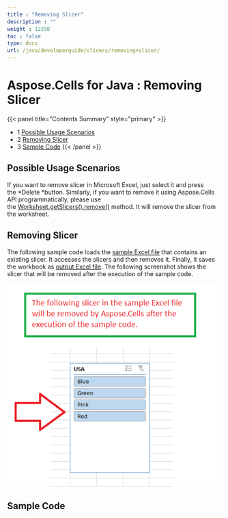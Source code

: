 ```yaml
---
title : "Removing Slicer" 
description : "" 
weight : 12258 
toc : false
type: docs
url: /java/developerguide/slicers/removing+slicer/
---
```


# Aspose.Cells for Java : Removing Slicer


{{< panel title="Contents Summary" style="primary" >}}
*   1 [Possible Usage Scenarios](#possible-usage-scenarios)
*   2 [Removing Slicer](#removing-slicer)
*   3 [Sample Code](#sample-code)
{{< /panel >}}
 

## Possible Usage Scenarios

If you want to remove slicer in Microsoft Excel, just select it and press the *Delete *button. Similarly, if you want to remove it using Aspose.Cells API programmatically, please use the [Worksheet.getSlicers().remove()](https://apireference.aspose.com/cells/java/com.aspose.cells/slicercollection#remove(com.aspose.cells.Slicer)) method. It will remove the slicer from the worksheet. 

## Removing Slicer

The following sample code loads the [sample Excel file](https://docs2.aspose.com/cells/java/attachments/66948424/67338504.xlsx) that contains an existing slicer. It accesses the slicers and then removes it. Finally, it saves the workbook as [output Excel file](https://docs2.aspose.com/cells/java/attachments/66948424/67338502.xlsx). The following screenshot shows the slicer that will be removed after the execution of the sample code.

![image](67338503.png)

## Sample Code

